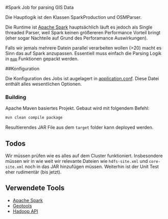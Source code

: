 #Spark Job for parsing GIS Data

Die Hauptlogik ist den Klassen SparkProduction und OSMParser. 

Die Runtime ist [Apache Spark](http://spark.apache.org/docs/latest/index.html) hauptsächlich läuft es jedoch als Single threaded Parser, weil Spark keinen größereren Performance Vorteil bringt (eher sogar Nachteile auf Grund des Perforamance Auswirkungen).

Falls wir jemals mehrere Datein parallel verarbeiten wollen (>20) macht es Sinn das auf Spark anzupassen. Essentiell muss einfach die Parsing Logik in [`map`](http://spark.apache.org/docs/latest/programming-guide.html#rdd-operations)  Funktionen gepackt werden.

##Konfiguration 

Die Konfiguration des Jobs ist augelagert in [application.conf](src/main/resources/application.conf). Diese Datei enthält alles wesentlichen Optionen. 

### Building 
Apache Maven basiertes Projekt. Gebaut wird mit folgendem Befehl: 
```bash
mvn clean compile package
```
Resultierendes JAR File aus dem `target` folder kann deployed werden. 

## Todos 
Wir müssen prüfen wie es alles auf dem Cluster funktioniert. Insbesondere müssen wir in wie weit wir relevante Dateien wie `hdfs-site.xml` und `core-site.xml` noch in das JAR hinzufügen müssen.
Weiterhin ist der Unit Test eher rudimentär (bis jetzt).

## Verwendete Tools
+ [Apache Spark](http://spark.apache.org/)
+ [Geotools](http://docs.geotools.org/)
+ [Hadoop API](https://hadoop.apache.org/docs/stable2/api/index.html)
